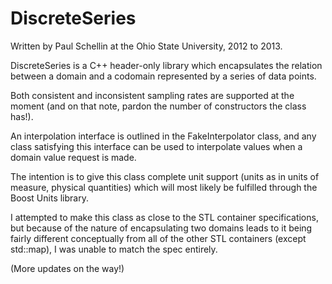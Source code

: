 DiscreteSeries
==============

Written by Paul Schellin at the Ohio State University, 2012 to 2013.


DiscreteSeries is a C++ header-only library which encapsulates the relation between a domain and a codomain represented by a series of data points.

Both consistent and inconsistent sampling rates are supported at the moment (and on that note, pardon the number of constructors the class has!).


An interpolation interface is outlined in the FakeInterpolator class, and any class satisfying this interface can be used to interpolate values when a domain value request is made.


The intention is to give this class complete unit support (units as in units of measure, physical quantities) which will most likely be fulfilled through the Boost Units library.


I attempted to make this class as close to the STL container specifications, but because of the nature of encapsulating two domains leads to it being fairly different conceptually from all of the other STL containers (except std::map), I was unable to match the spec entirely.

(More updates on the way!)
